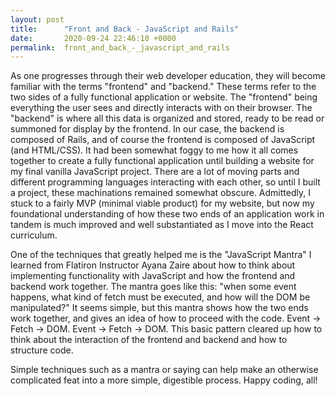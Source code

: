 ```yaml
---
layout: post
title:      "Front and Back - JavaScript and Rails"
date:       2020-09-24 22:46:10 +0000
permalink:  front_and_back_-_javascript_and_rails
---
```



As one progresses through their web developer education, they will become familiar with the terms "frontend" and "backend." These terms refer to the two sides of a fully functional application or website. The "frontend" being everything the user sees and directly interacts with on their browser. The "backend" is where all this data is organized and stored, ready to be read or summoned for display by the frontend. In our case, the backend is composed of Rails, and of course the frontend is composed of JavaScript (and HTML/CSS). It had been somewhat foggy to me how it all comes together to create a fully functional application until building a website for my final vanilla JavaScript project. There are a lot of moving parts and different programming languages interacting with each other, so until I built a project, these machinations remained somewhat obscure. Admittedly, I stuck to a fairly MVP (minimal viable product) for my website, but now my foundational understanding of how these two ends of an application work in tandem is much improved and well substantiated as I move into the React curriculum. 

One of the techniques that greatly helped me is the "JavaScript Mantra" I learned from Flatiron Instructor Ayana Zaire about how to think about implementing functionality with JavaScript and how the frontend and backend work together. The mantra goes like this: "when some event happens, what kind of fetch must be executed, and how will the DOM be manipulated?" It seems simple, but this mantra shows how the two ends work together, and gives an idea of how to proceed with the code. Event -> Fetch -> DOM. Event -> Fetch -> DOM. This basic pattern cleared up how to think about the interaction of the frontend and backend and how to structure code.

Simple techniques such as a mantra or saying can help make an otherwise complicated feat into a more simple, digestible process. Happy coding, all!


